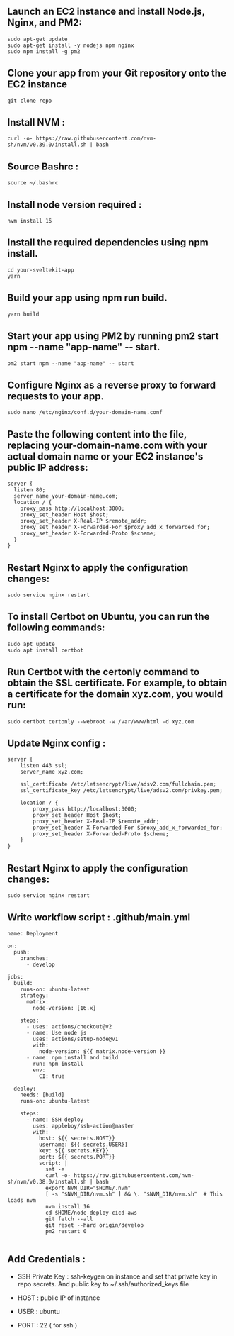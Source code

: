 ## Launch an EC2 instance and install Node.js, Nginx, and PM2:

```
sudo apt-get update
sudo apt-get install -y nodejs npm nginx
sudo npm install -g pm2
```

## Clone your app from your Git repository onto the EC2 instance

```
git clone repo

```

## Install NVM : 
```
curl -o- https://raw.githubusercontent.com/nvm-sh/nvm/v0.39.0/install.sh | bash
```
## Source Bashrc : 
```
source ~/.bashrc 
```

## Install node version required : 
```
nvm install 16
```

## Install the required dependencies using npm install.

```
cd your-sveltekit-app
yarn
```

## Build your  app using npm run build.

```
yarn build
```

## Start your app using PM2 by running pm2 start npm --name "app-name" -- start.

```
pm2 start npm --name "app-name" -- start

```

## Configure Nginx as a reverse proxy to forward requests to your app.

```
sudo nano /etc/nginx/conf.d/your-domain-name.conf
```

## Paste the following content into the file, replacing your-domain-name.com with your actual domain name or your EC2 instance's public IP address:

```
server {
  listen 80;
  server_name your-domain-name.com;
  location / {
    proxy_pass http://localhost:3000;
    proxy_set_header Host $host;
    proxy_set_header X-Real-IP $remote_addr;
    proxy_set_header X-Forwarded-For $proxy_add_x_forwarded_for;
    proxy_set_header X-Forwarded-Proto $scheme;
  }
}
```

## Restart Nginx to apply the configuration changes:

```
sudo service nginx restart

```

## To install Certbot on Ubuntu, you can run the following commands:

```
sudo apt update
sudo apt install certbot

```

## Run Certbot with the certonly command to obtain the SSL certificate. For example, to obtain a certificate for the domain xyz.com, you would run:

```
sudo certbot certonly --webroot -w /var/www/html -d xyz.com

```

## Update Nginx config :

```
server {
    listen 443 ssl;
    server_name xyz.com;

    ssl_certificate /etc/letsencrypt/live/adsv2.com/fullchain.pem;
    ssl_certificate_key /etc/letsencrypt/live/adsv2.com/privkey.pem;

    location / {
        proxy_pass http://localhost:3000;
        proxy_set_header Host $host;
        proxy_set_header X-Real-IP $remote_addr;
        proxy_set_header X-Forwarded-For $proxy_add_x_forwarded_for;
        proxy_set_header X-Forwarded-Proto $scheme;
    }
}

```

## Restart Nginx to apply the configuration changes:

```
sudo service nginx restart

```

## Write workflow script : .github/main.yml

```
name: Deployment

on:
  push:
    branches:
      - develop

jobs:
  build:
    runs-on: ubuntu-latest
    strategy:
      matrix:
        node-version: [16.x]

    steps:
      - uses: actions/checkout@v2
      - name: Use node js
        uses: actions/setup-node@v1
        with:
          node-version: ${{ matrix.node-version }}
      - name: npm install and build
        run: npm install
        env:
          CI: true

  deploy:
    needs: [build]
    runs-on: ubuntu-latest

    steps:
      - name: SSH deploy
        uses: appleboy/ssh-action@master
        with:
          host: ${{ secrets.HOST}}
          username: ${{ secrets.USER}}
          key: ${{ secrets.KEY}}
          port: ${{ secrets.PORT}}
          script: |
            set -e
            curl -o- https://raw.githubusercontent.com/nvm-sh/nvm/v0.38.0/install.sh | bash
            export NVM_DIR="$HOME/.nvm"
            [ -s "$NVM_DIR/nvm.sh" ] && \. "$NVM_DIR/nvm.sh"  # This loads nvm
            nvm install 16
            cd $HOME/node-deploy-cicd-aws
            git fetch --all
            git reset --hard origin/develop
            pm2 restart 0
            
```

## Add Credentials :

- SSH Private Key : ssh-keygen on instance and set that private key in repo secrets. And public key to ~/.ssh/authorized_keys file

- HOST : public IP of instance
- USER : ubuntu
- PORT : 22 ( for ssh )
